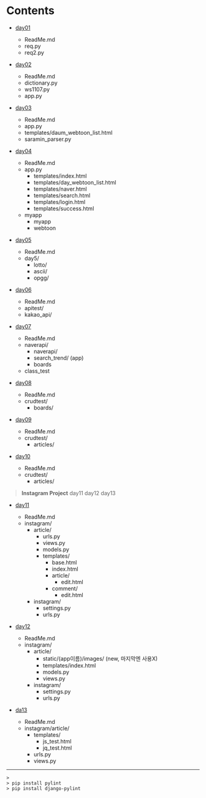 # Contents

* [day01](/day01)
  * ReadMe.md
  * req.py
  * req2.py

* [day02](/day02)
  * ReadMe.md
  * dictionary.py
  * ws1107.py
  * app.py

* [day03](/day03)
  * ReadMe.md
  * app.py
  * templates/daum_webtoon_list.html
  * saramin_parser.py

* [day04](/day04)
  * ReadMe.md
  * app.py
    * templates/index.html
    * templates/day_webtoon_list.html
    * templates/naver.html
    * templates/search.html
    * templates/login.html
    * templates/success.html
  * myapp
    * myapp
    * webtoon

* [day05](/day05)
  * ReadMe.md
  * day5/
    * lotto/
    * ascii/
    * opgg/
  
* [day06](/day06)
  * ReadMe.md
  * apitest/
  * kakao_api/

* [day07](/day07)
  * ReadMe.md
  * naverapi/
    * naverapi/
    * search_trend/ (app)
    * boards
  * class_test

* [day08](/day08)
  * ReadMe.md
  * crudtest/
    * boards/

* [day09](/day09)
  * ReadMe.md
  * crudtest/
    * articles/

* [day10](/day10)
  * ReadMe.md
  * crudtest/
    * articles/


> **Instagram Project**
> day11 day12 day13

* [day11](/day11)
  * ReadMe.md
  * instagram/
    * article/
      * urls.py
      * views.py
      * models.py
      * templates/
        * base.html
        * index.html
        * article/
          * edit.html
        * comment/
          * edit.html
    * instagram/
      * settings.py
      * urls.py

* [day12](/day12)
  * ReadMe.md
  * instagram/
    * article/
      * static/(app이름)/images/ (new, 마지막엔 사용X)
      * templates/index.html
      * models.py
      * views.py
    * instagram/
      * settings.py
      * urls.py

* [da13](/day13)
  * ReadMe.md
  * instagram/article/
    * templates/
      * js_test.html
      * jq_test.html
    * urls.py
    * views.py


--------

```shell
> 
> pip install pylint
> pip install django-pylint
```
